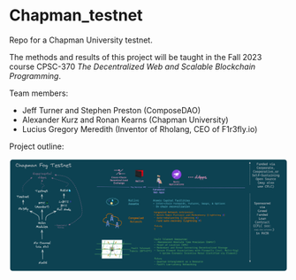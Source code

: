 # Chapman_testnet

Repo for a Chapman University testnet. 

The methods and results of this project will be taught in the Fall 2023 course CPSC-370 *The Decentralized Web and Scalable Blockchain Programming*.

Team members: 
- Jeff Turner and Stephen Preston (ComposeDAO)
- Alexander Kurz and Ronan Kearns (Chapman University)
- Lucius Gregory Meredith (Inventor of Rholang, CEO of F1r3fly.io)

Project outline:

<div align="center"><img src="./docs/drawings/Chapman_testnet.png"></img></div>

